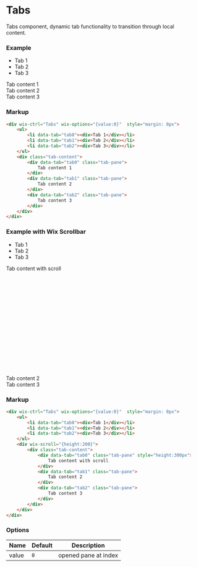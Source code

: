 # Tabs
<!-- Tabs -->

Tabs component, dynamic tab functionality to transition through local content.

### Example

<div wix-ctrl="Tabs" wix-options="{value:0}"  style="margin: 0px">
    <ul>
        <li data-tab="tab0"><div>Tab 1</div></li>
        <li data-tab="tab1"><div>Tab 2</div></li>
        <li data-tab="tab2"><div>Tab 3</div></li>
    </ul>
    <div class="tab-content">
        <div data-tab="tab0" class="tab-pane">
            Tab content 1
        </div>
        <div data-tab="tab1" class="tab-pane">
            Tab content 2
        </div>
        <div data-tab="tab2" class="tab-pane">
            Tab content 3
        </div>
    </div>
</div>

### Markup
```html
<div wix-ctrl="Tabs" wix-options="{value:0}"  style="margin: 0px">
    <ul>
        <li data-tab="tab0"><div>Tab 1</div></li>
        <li data-tab="tab1"><div>Tab 2</div></li>
        <li data-tab="tab2"><div>Tab 3</div></li>
    </ul>
    <div class="tab-content">
        <div data-tab="tab0" class="tab-pane">
            Tab content 1
        </div>
        <div data-tab="tab1" class="tab-pane">
            Tab content 2
        </div>
        <div data-tab="tab2" class="tab-pane">
            Tab content 3
        </div>
    </div>
</div>
```

### Example with Wix Scrollbar

<div wix-ctrl="Tabs" wix-options="{value:0}"  style="margin: 0px">
    <ul>
        <li data-tab="tab0"><div>Tab 1</div></li>
        <li data-tab="tab1"><div>Tab 2</div></li>
        <li data-tab="tab2"><div>Tab 3</div></li>
    </ul>
    <div wix-scroll="{height:200}">
        <div class="tab-content">
            <div data-tab="tab0" class="tab-pane" style="height:300px">
                Tab content with scroll
            </div>
            <div data-tab="tab1" class="tab-pane">
                Tab content 2
            </div>
            <div data-tab="tab2" class="tab-pane">
                Tab content 3
            </div>
        </div>
    </div>
</div>

### Markup
```html
<div wix-ctrl="Tabs" wix-options="{value:0}"  style="margin: 0px">
    <ul>
        <li data-tab="tab0"><div>Tab 1</div></li>
        <li data-tab="tab1"><div>Tab 2</div></li>
        <li data-tab="tab2"><div>Tab 3</div></li>
    </ul>
    <div wix-scroll="{height:200}">
        <div class="tab-content">
            <div data-tab="tab0" class="tab-pane" style="height:300px">
                Tab content with scroll
            </div>
            <div data-tab="tab1" class="tab-pane">
                Tab content 2
            </div>
            <div data-tab="tab2" class="tab-pane">
                Tab content 3
            </div>
        </div>
    </div>
</div>
```

### Options

Name            | Default   | Description
----------------|-----------|------------
value           | `0`       | opened pane at index


